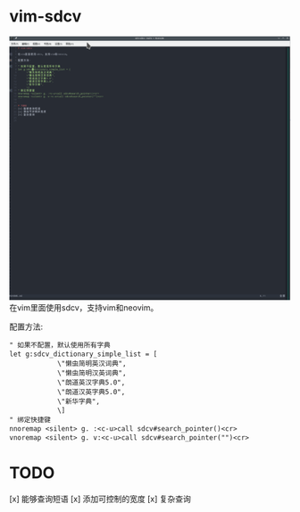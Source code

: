 # vim-sdcv
![sdcv](./sdcv_vim.gif)
在vim里面使用sdcv，支持vim和neovim。

配置方法:
```
" 如果不配置，默认使用所有字典
let g:sdcv_dictionary_simple_list = [
			\"懒虫简明英汉词典",
			\"懒虫简明汉英词典",
			\"朗道英汉字典5.0",
			\"朗道汉英字典5.0",
			\"新华字典",
			\]
" 绑定快捷键
nnoremap <silent> g. :<c-u>call sdcv#search_pointer()<cr>
vnoremap <silent> g. v:<c-u>call sdcv#search_pointer("")<cr>
```

# TODO
[x] 能够查询短语
[x] 添加可控制的宽度
[x] 复杂查询


